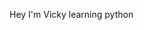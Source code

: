 Hey I'm Vicky
learning python 

<!---
Aadi2734/Aadi2734 is a ✨ special ✨ repository because its `README.md` (this file) appears on your GitHub profile.
You can click the Preview link to take a look at your changes.
--->
